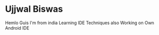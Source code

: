 # Ujjwal Biswas 
Hemlo Guis
I'm from india Learning IDE Techniques also Working on Own Android IDE

